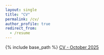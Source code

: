 ```yaml
---
layout: single
title: "CV"
permalink: /cv/
author_profile: true
redirect_from:
  - /resume
---
```


{% include base_path %}
[CV - October 2025](https://gabriella-fleischman.github.io/files/FleischmanGabriella_CV_14August2025.pdf)